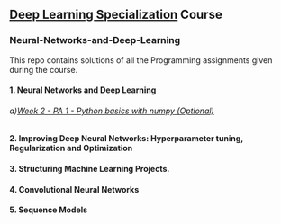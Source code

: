 ## [Deep Learning Specialization](https://www.deeplearning.ai/) Course
### Neural-Networks-and-Deep-Learning
This repo contains solutions of all the Programming assignments given during the course.
#### 1. Neural Networks and Deep Learning

###### a)[Week 2 - PA 1 - Python basics with numpy (Optional)](https://github.com/rekharchandran/Deep-learning_Neural-Networks/blob/master/Neural%20Networks%20and%20Deep%20Learning/Week%202/Python_Basics_With_Numpy_v3a.ipynb)

 
#### 2. Improving Deep Neural Networks: Hyperparameter tuning, Regularization and Optimization

#### 3. Structuring Machine Learning Projects.

#### 4. Convolutional Neural Networks

#### 5. Sequence Models

